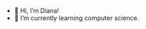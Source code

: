 - 👋 Hi, I’m Diana!
- 🌱 I’m currently learning computer science.
<!---
dianarakoto/dianarakoto is a ✨ special ✨ repository because its `README.md` (this file) appears on your GitHub profile.
You can click the Preview link to take a look at your changes.
--->
